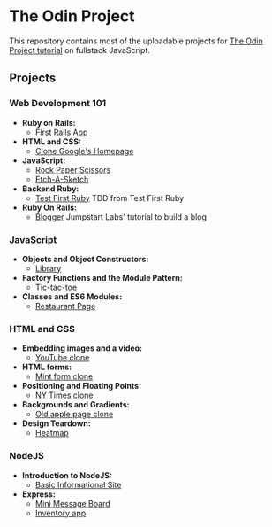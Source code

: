 # The Odin Project

This repository contains most of the uploadable projects for [The Odin Project tutorial](http://www.theodinproject.com) on fullstack JavaScript. 

## Projects

### Web Development 101
- **Ruby on Rails:** 
  - [First Rails App](https://github.com/gradiva/odin-fullstack-javascript/tree/master/01-Web_Development_101/01-First_Rails_Application/odin_on_rails/my_first_rails_app)
- **HTML and CSS:** 
  - [Clone Google's Homepage](https://github.com/gradiva/odin-fullstack-javascript/tree/master/01-Web_Development_101/02-Project_HTML_CSS/google-homepage)
- **JavaScript:** 
  - [Rock Paper Scissors](https://github.com/gradiva/odin-fullstack-javascript/tree/master/01-Web_Development_101/03-JavaScript_Basics/rock-paper-scissors)
  - [Etch-A-Sketch](https://github.com/gradiva/odin-fullstack-javascript/tree/master/01-Web_Development_101/03-JavaScript_Basics/etch-a-sketch)
- **Backend Ruby:** 
  - [Test First Ruby](https://github.com/gradiva/odin-fullstack-javascript/tree/master/01-Web_Development_101/04-The_Backend/learning-ruby) TDD from Test First Ruby
- **Ruby On Rails:** 
  - [Blogger](https://github.com/gradiva/odin-fullstack-javascript/tree/master/01-Web_Development_101/05-Web_Development_Frameworks/blogger) Jumpstart Labs' tutorial to build a blog

### JavaScript
- **Objects and Object Constructors:** 
  - [Library](https://github.com/gradiva/odin-fullstack-javascript/tree/master/02-JavaScript/01-Organizing_JavaScript_Code/01-Objects_And_Object_Constructors/library)
- **Factory Functions and the Module Pattern:** 
  - [Tic-tac-toe](https://github.com/gradiva/odin-fullstack-javascript/tree/master/02-JavaScript/01-Organizing_JavaScript_Code/02-Factory_Functions_and_Module_Pattern/tic-tac-toe)
- **Classes and ES6 Modules:**
  - [Restaurant Page](https://github.com/gradiva/odin-fullstack-javascript/tree/master/02-JavaScript/01-Organizing_JavaScript_Code/03-Classes_And_ES6_Modules)

### HTML and CSS
- **Embedding images and a video:** 
  - [YouTube clone](https://github.com/gradiva/odin-fullstack-javascript/tree/master/03-HTML_and_CSS/01-Basic_HTML_Page-Structure/youtube-clone)
- **HTML forms:** 
  - [Mint form clone](https://github.com/gradiva/odin-fullstack-javascript/tree/master/03-HTML_and_CSS/02-Displaying_And_Inputting_Data/html-forms)
- **Positioning and Floating Points:**
  - [NY Times clone](https://github.com/gradiva/odin-fullstack-javascript/tree/master/03-HTML_and_CSS/03-CSS/01-Positioning_and_Floating_Elements/ny-times-clone)
- **Backgrounds and Gradients:**
  - [Old apple page clone](https://github.com/gradiva/odin-fullstack-javascript/tree/master/03-HTML_and_CSS/03-CSS/02-Backgrounds_and_Gradients)
- **Design Teardown:**
  - [Heatmap](https://github.com/gradiva/odin-fullstack-javascript/tree/master/03-HTML_and_CSS/04-Design_And_UX/design-teardown)

### NodeJS
- **Introduction to NodeJS:**
  - [Basic Informational Site](https://github.com/gradiva/odin-fullstack-javascript/tree/master/04-NodeJS/01-Basic_Informational_Site/basic-informational-site)
- **Express:**
  - [Mini Message Board](https://github.com/gradiva/odin-fullstack-javascript/tree/master/04-NodeJS/02-Mini_Message_Board/mini-message-board)
  - [Inventory app](https://github.com/gradiva/odin-fullstack-javascript/tree/master/04-NodeJS/03-Inventory_Application/vinyl-inventory-app)